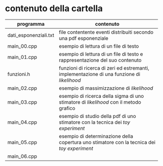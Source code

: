 # contenuto della cartella

   | programma | contenuto |
   | -------------| -------------|
   | dati_esponenziali.txt | file contentente eventi distribuiti secondo una pdf esponenziale |
   | main_00.cpp           | esempio di lettura di un file di testo |
   | main_01.cpp           | esempio di lettura di un file di testo e rappresentazione del suo contenuto |
   | funzioni.h            | funzioni di ricerca di zeri ed estremanti, implementazione di una funzione di *likelihood* |
   | main_02.cpp           | esempio di massimizzazione di *likelihood* |
   | main_03.cpp           | esempio di ricerca della sigma di uno stimatore di *likelihood* con il metodo grafico |
   | main_04.cpp           | esempio di studio della pdf di uno stimatore con la tecnica dei *toy experiment* |
   | main_05.cpp           | esempio di determinazione della copertura uno stimatore con la tecnica dei *toy experiment* |
   | main_06.cpp           |  |

